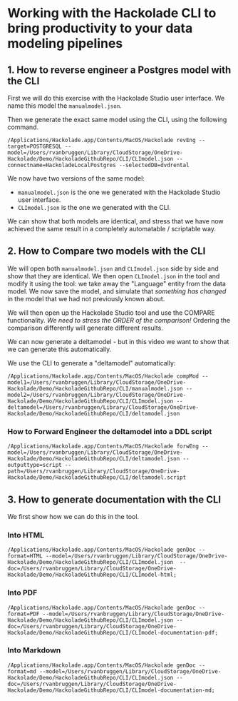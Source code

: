# Working with the Hackolade CLI to bring productivity to your data modeling pipelines

## 1. How to reverse engineer a Postgres model with the CLI

First we will do this exercise with the Hackolade Studio user interface. We name this model the `manualmodel.json`.

Then we generate the exact same model using the CLI, using the following command.

```
/Applications/Hackolade.app/Contents/MacOS/Hackolade revEng --target=POSTGRESQL --model=/Users/rvanbruggen/Library/CloudStorage/OneDrive-Hackolade/Demo/HackoladeGithubRepo/CLI/CLImodel.json --connectname=HackoladeLocalPostgres --selectedDB=dvdrental
```

We now have two versions of the same model:
* `manualmodel.json` is the one we generated with the Hackolade Studio user interface.
* `CLImodel.json` is the one we generated with the CLI.

We can show that both models are identical, and stress that we have now achieved the same result in a completely automatable / scriptable way.


## 2. How to Compare two models with the CLI

We will open both `manualmodel.json` and `CLImodel.json` side by side and show that they are identical. We then open `CLImodel.json` in the tool and modify it using the tool: we take away the "Language" entity from the data model. We now save the model, and simulate that _something has changed_ in the model that we had not previously known about.

We will then open up the Hackolade Studio tool and use the COMPARE functionality. *We need to stress the ORDER of the comparison!* Ordering the comparison differently will generate different results.

We can now generate a deltamodel - but in this video we want to show that we can generate this automatically.

We use the CLI to generate a "deltamodel" automatically:

```
/Applications/Hackolade.app/Contents/MacOS/Hackolade compMod --model1=/Users/rvanbruggen/Library/CloudStorage/OneDrive-Hackolade/Demo/HackoladeGithubRepo/CLI/manualmodel.json --model2=/Users/rvanbruggen/Library/CloudStorage/OneDrive-Hackolade/Demo/HackoladeGithubRepo/CLI/CLImodel.json --deltamodel=/Users/rvanbruggen/Library/CloudStorage/OneDrive-Hackolade/Demo/HackoladeGithubRepo/CLI/deltamodel.json
```



### How to Forward Engineer the deltamodel into a DDL script

```
/Applications/Hackolade.app/Contents/MacOS/Hackolade forwEng --model=/Users/rvanbruggen/Library/CloudStorage/OneDrive-Hackolade/Demo/HackoladeGithubRepo/CLI/deltamodel.json --outputtype=script --path=/Users/rvanbruggen/Library/CloudStorage/OneDrive-Hackolade/Demo/HackoladeGithubRepo/CLI/deltamodel.script
```

## 3. How to generate documentation with the CLI

We first show how we can do this in the tool. 

### Into HTML

```
/Applications/Hackolade.app/Contents/MacOS/Hackolade genDoc --format=HTML --model=/Users/rvanbruggen/Library/CloudStorage/OneDrive-Hackolade/Demo/HackoladeGithubRepo/CLI/CLImodel.json  --doc=/Users/rvanbruggen/Library/CloudStorage/OneDrive-Hackolade/Demo/HackoladeGithubRepo/CLI/CLImodel-html;
```

### Into PDF
```
/Applications/Hackolade.app/Contents/MacOS/Hackolade genDoc --format=PDF --model=/Users/rvanbruggen/Library/CloudStorage/OneDrive-Hackolade/Demo/HackoladeGithubRepo/CLI/CLImodel.json --doc=/Users/rvanbruggen/Library/CloudStorage/OneDrive-Hackolade/Demo/HackoladeGithubRepo/CLI/CLImodel-documentation-pdf;
```

### Into Markdown

```
/Applications/Hackolade.app/Contents/MacOS/Hackolade genDoc --format=md --model=/Users/rvanbruggen/Library/CloudStorage/OneDrive-Hackolade/Demo/HackoladeGithubRepo/CLI/CLImodel.json --doc=/Users/rvanbruggen/Library/CloudStorage/OneDrive-Hackolade/Demo/HackoladeGithubRepo/CLI/CLImodel-documentation-md;
```

